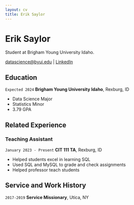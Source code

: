 ```yaml
---
layout: cv
title: Erik Saylor
---
```

# Erik Saylor
Student at Brigham Young University Idaho.

<div id="webaddress">
<a href="say16004@byui.edu">datascience@byui.edu</a>
| <a href="https://www.linkedin.com/in/eriksaylor/">LinkedIn</a>
</div>

<!-- https://www.monique.tech/the-art-of-markdown -->

## Education

`Expected 2024`
__Brigham Young University Idaho__, Rexburg, ID

- Data Science Major
- Statistics Minor
- 3.79 GPA



## Related Experience

### Teaching Assistant

`January 2023 - Present`
__CIT 111 TA__, Rexburg, ID

- Helped students excel in learning SQL
- Used SQL and MySQL to grade and check assignments
- Helped professor teach students



## Service and Work History


`2017-2019`
__Service Missionary__, Utica, NY



<!-- ### Footer

Last updated: May 2013 -->



